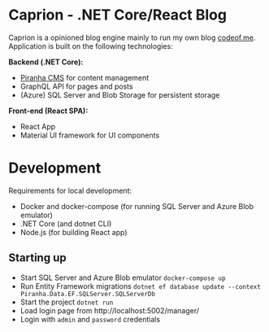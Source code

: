 # Caprion - .NET Core/React Blog

Caprion is a opinioned blog engine mainly to run my own blog [codeof.me](https://codeof.me). Application is built on the following technologies:

**Backend (.NET Core):**
* [Piranha CMS](https://piranhacms.org/) for content management
* GraphQL API for pages and posts
* (Azure) SQL Server and Blob Storage for persistent storage

**Front-end (React SPA):**
* React App
* Material UI framework for UI components

# Development

Requirements for local development:
* Docker and docker-compose (for running SQL Server and Azure Blob emulator)
* .NET Core (and dotnet CLI)
* Node.js (for building React app)

## Starting up

* Start SQL Server and Azure Blob emulator `docker-compose up`
* Run Entity Framework migrations `dotnet ef database update --context Piranha.Data.EF.SQLServer.SQLServerDb`
* Start the project `dotnet run`
* Load login page from http://localhost:5002/manager/
* Login with `admin` and `password` credentials
